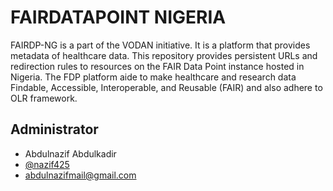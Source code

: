 # FAIRDATAPOINT NIGERIA

FAIRDP-NG is a part of the VODAN initiative. It is a platform that provides metadata of healthcare data. This repository provides persistent URLs and redirection rules to resources on the FAIR Data Point instance hosted in Nigeria. The FDP platform aide to make healthcare and research data Findable, Accessible, Interoperable, and Reusable (FAIR) and also adhere to OLR framework.

## Administrator
- Abdulnazif Abdulkadir
- [@nazif425](https://github.com/nazif425)
- abdulnazifmail@gmail.com
